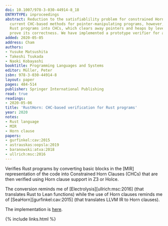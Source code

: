 ```yaml
---
doi: 10.1007/978-3-030-44914-8_18
ENTRYTYPE: inproceedings
abstract: Reduction to the satisfiablility problem for constrained Horn clauses (CHCs) is a widely studied approach to automated program verification. The
  current CHC-based methods for pointer-manipulating programs, however, are not very scalable. This paper proposes a novel translation of pointer-manipulating
  Rust programs into CHCs, which clears away pointers and heaps by leveraging ownership. We formalize the translation for a simplified core of Rust and
  prove its correctness. We have implemented a prototype verifier for a subset of Rust and confirmed the effectiveness of our method.
added: 2020-05-05
address: Cham
authors:
- Yusuke Matsushita
- Takeshi Tsukada
- Naoki Kobayashi
booktitle: Programming Languages and Systems
editor: Müller, Peter
isbn: 978-3-030-44914-8
layout: paper
pages: 484-514
publisher: Springer International Publishing
read: true
readings:
- 2020-05-06
title: 'RustHorn: CHC-based verification for Rust programs'
year: 2020
notes:
- Rust language
- MIR
- Horn clause
papers:
- gurfinkel:cav:2015
- astrauskas:oopsla:2019
- baranowski:atva:2018
- ullrich:msc:2016
---
```


Verifies Rust programs by converting basic blocks in the [MIR] representation
of the code into Constrained Horn Clauses (CHCs) that
are then verified using Horn clause support in Z3 or HoIce.

The conversion reminds me of [Electrolysis][ullrich:msc:2016]
(that translates Rust to Lean functions)
while the use of Horn clauses reminds me of [SeaHorn][gurfinkel:cav:2015]
(that translates LLVM IR to Horn clauses).

The implementation is [here](https://github.com/hopv/rust-horn).

{% include links.html %}
